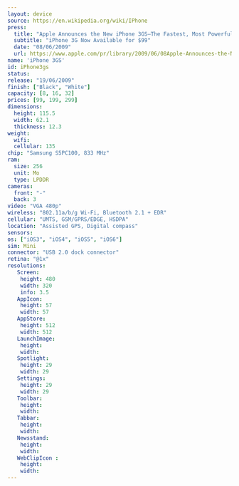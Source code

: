 ```yaml
---
layout: device
source: https://en.wikipedia.org/wiki/IPhone
press:
  title: "Apple Announces the New iPhone 3GS—The Fastest, Most Powerful iPhone Yet"
  subtitle: "iPhone 3G Now Available for $99"
  date: "08/06/2009"
  url: https://www.apple.com/pr/library/2009/06/08Apple-Announces-the-New-iPhone-3GS-The-Fastest-Most-Powerful-iPhone-Yet.html
name: 'iPhone 3GS'
id: iPhone3gs
status:
release: "19/06/2009"
finish: ["Black", "White"]
capacity: [8, 16, 32]
prices: [99, 199, 299]
dimensions:
  height: 115.5
  width: 62.1
  thickness: 12.3
weight:
  wifi:
  cellular: 135
chip: "Samsung S5PC100, 833 MHz"
ram:
  size: 256
  unit: Mo
  type: LPDDR
cameras:
  front: "-"
  back: 3
video: "VGA 480p"
wireless: "802.11a/b/g Wi‑Fi, Bluetooth 2.1 + EDR"
cellular: "UMTS, GSM/GPRS/EDGE, HSDPA"
location: "Assisted GPS, Digital compass"
sensors:
os: ["iOS3", "iOS4", "iOS5", "iOS6"]
sim: Mini
connector: "USB 2.0 dock connector"
retina: "@1x"
resolutions:
   Screen:
    height: 480
    width: 320
    info: 3.5
   AppIcon:
    height: 57
    width: 57
   AppStore:
    height: 512
    width: 512
   LaunchImage:
    height:
    width:
   Spotlight:
    height: 29
    width: 29
   Settings:
    height: 29
    width: 29
   Toolbar:
    height:
    width:
   Tabbar:
    height:
    width:
   Newsstand:
    height:
    width:
   WebClipIcon :
    height:
    width:
---
```

